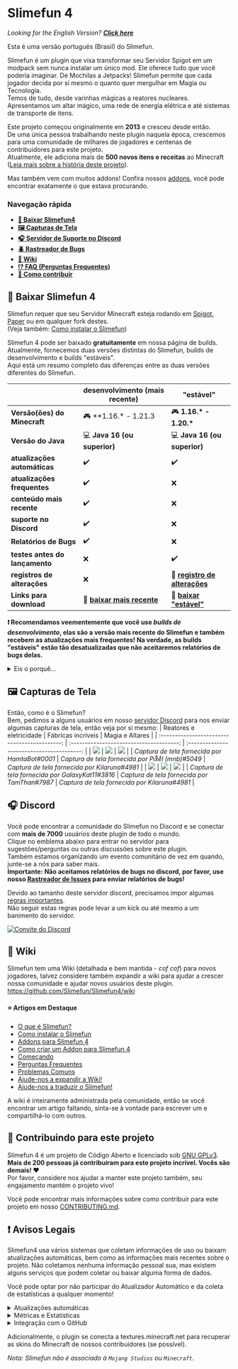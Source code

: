 # Slimefun 4
*Looking for the English Version? [**Click here**](https://github.com/Slimefun/Slimefun4/blob/master/README.md#floppy_disk-download-slimefun-4)*

Esta é uma versão português (Brasil) do Slimefun.

Slimefun é um plugin que visa transformar seu Servidor Spigot em um modpack sem nunca instalar um único mod. Ele oferece tudo que você poderia imaginar. De Mochilas a Jetpacks! Slimefun permite que cada jogador decida por si mesmo o quanto quer mergulhar em Magia ou Tecnologia.<br>
Temos de tudo, desde varinhas mágicas a reatores nucleares.<br>
Apresentamos um altar mágico, uma rede de energia elétrica e até sistemas de transporte de itens.

Este projeto começou originalmente em **2013** e cresceu desde então.<br>
De uma única pessoa trabalhando neste plugin naquela época, crescemos para uma comunidade de milhares de jogadores e centenas de contribuidores para este projeto.<br>
Atualmente, ele adiciona mais de **500 novos itens e receitas** ao Minecraft ([Leia mais sobre a história deste projeto](https://github.com/Slimefun/Slimefun4/wiki/Slimefun-in-a-nutshell)).

Mas também vem com muitos addons! Confira nossos [addons](https://github.com/Slimefun/Slimefun4/wiki/Addons), você pode encontrar exatamente o que estava procurando.

### Navegação rápida
* **[:floppy_disk: Baixar Slimefun4](#floppy_disk-baixar-slimefun-4)**
* **[:framed_picture: Capturas de Tela](#framed_picture-capturas-de-tela)**
* **[:headphones: Servidor de Suporte no Discord](#headphones-discord)**
* **[:beetle: Rastreador de Bugs](https://github.com/Slimefun/Slimefun4/issues)**
* **[:open_book: Wiki](https://github.com/Slimefun/Slimefun4/wiki)**
* **[:interrobang: FAQ (Perguntas Frequentes)](https://github.com/Slimefun/Slimefun4/wiki/FAQ)**
* **[:handshake: Como contribuir](https://github.com/Slimefun/Slimefun4/blob/master/CONTRIBUTING.md)**

## :floppy_disk: Baixar Slimefun 4
Slimefun requer que seu Servidor Minecraft esteja rodando em [Spigot](https://spigotmc.org/), [Paper](https://papermc.io/) ou em qualquer fork destes.<br>
(Veja também: [Como instalar o Slimefun](https://github.com/Slimefun/Slimefun4/wiki/Installing-Slimefun))

Slimefun 4 pode ser baixado **gratuitamente** em nossa página de builds.<br>
Atualmente, fornecemos duas versões distintas do Slimefun, builds de desenvolvimento e builds "estáveis".<br>
Aqui está um resumo completo das diferenças entre as duas versões diferentes do Slimefun.

| | desenvolvimento (mais recente)                                                    | "estável" |
| ------------------ |-----------------------------------------------------------------------------------| -------- |
| **Versão(ões) do Minecraft** | :video_game: **1.16.\* - 1.21.3                                                   | :video_game: **1.16.\* - 1.20.\*** |
| **Versão do Java** | :computer: **Java 16 (ou superior)**                                              | :computer: **Java 16 (ou superior)** |
| **atualizações automáticas** | :heavy_check_mark:                                                                | :heavy_check_mark: |
| **atualizações frequentes** | :heavy_check_mark:                                                                | :x: |
| **conteúdo mais recente** | :heavy_check_mark:                                                                | :x: |
| **suporte no Discord** | :heavy_check_mark:                                                                | :x: |
| **Relatórios de Bugs** | :heavy_check_mark:                                                                | :x: |
| **testes antes do lançamento** | :x:                                                                               | :heavy_check_mark: |
| **registros de alterações** | :x:                                                                               | :memo: **[registro de alterações](https://github.com/Slimefun/Slimefun4/blob/master/CHANGELOG.md)** |
| **Links para download** | :floppy_disk: **[baixar mais recente](https://blob.build/project/Slimefun4/Dev)** | :floppy_disk: **[baixar "estável"](https://blob.build/project/Slimefun4/RC)** |

**:exclamation: Recomendamos veementemente que você use _builds de desenvolvimento_, elas são a versão mais recente do Slimefun e também recebem as atualizações mais frequentes! Na verdade, as builds "estáveis" estão tão desatualizadas que não aceitaremos relatórios de bugs delas.**
<details>
  <summary>Eis o porquê...</summary>

As builds "estáveis" não recebem atualizações frequentes ou patches rápidos. Com o tempo, os bugs são corrigidos, mas levará algum tempo até que essas correções cheguem a uma build "estável". Também não aceitaremos ou revisaremos quaisquer relatórios de bugs de builds "estáveis". Elas são, na verdade, apenas builds de desenvolvimento antigas que pareciam funcionar bem sem quaisquer problemas __graves__.

**:question: Por que usar uma build "estável" então?**<br>
Embora as builds "estáveis" contenham definitivamente mais bugs do que as builds de desenvolvimento devido ao seu cronograma de atualização muito lento, você pode ter certeza de que elas não incluirão problemas que __quebram o jogo__, mas fique tranquilo, pois as builds de desenvolvimento quase nunca contêm tais problemas. Se o seu servidor ou negócio, no entanto, depende fortemente de uma versão do Slimefun que não muda/atualiza muito, você está perdoado se escolher o ramo "estável". Mas as builds de desenvolvimento trarão a melhor experiência, tanto em termos de recursos quanto de correções de bugs.

**:question: O que exatamente são essas builds "estáveis" então e por que vocês as colocam entre aspas?**<br>
As builds "estáveis" são literalmente apenas builds de desenvolvimento desatualizadas que pareciam funcionar bem sem quaisquer problemas __graves__. Mas elas estão longe de serem livres de bugs, por isso chamá-las de estáveis seria hipócrita. No entanto, essas builds só podem realmente permanecer "estáveis" se houver pessoas suficientes usando builds de desenvolvimento e relatando quaisquer bugs que encontrarem. Caso contrário, problemas potenciais podem passar despercebidos e entrar em uma build "estável". Novamente, recomendamos realmente que você escolha as builds de desenvolvimento. Mas como algumas pessoas realmente queriam builds "estáveis", elas agora também são uma opção.

</details>

## :framed_picture: Capturas de Tela
Então, como é o Slimefun?<br>
Bem, pedimos a alguns usuários em nosso [servidor Discord](#headphones-discord) para nos enviar algumas capturas de tela, então veja por si mesmo:
|                 Reatores e eletricidade                  |            Fábricas incríveis             |          Magia e Altares           |
| :-------------------------------------------: | :--------------------------------------: | :----------------------------------------: |
| ![](https://raw.githubusercontent.com/Slimefun/Slimefun-Wiki/master/images/showcase1.png) | ![](https://raw.githubusercontent.com/Slimefun/Slimefun-Wiki/master/images/showcase6.png) | ![](https://raw.githubusercontent.com/Slimefun/Slimefun-Wiki/master/images/showcase5.png) |
| *Captura de tela fornecida por HamtaBot#0001* | *Captura de tela fornecida por Piͭxͪeͤl (mnb)#5049* | *Captura de tela fornecida por Kilaruna#4981* |
| ![](https://raw.githubusercontent.com/Slimefun/Slimefun-Wiki/master/images/showcase4.png) | ![](https://raw.githubusercontent.com/Slimefun/Slimefun-Wiki/master/images/showcase3.png) | ![](https://raw.githubusercontent.com/Slimefun/Slimefun-Wiki/master/images/showcase2.png) |
| *Captura de tela fornecida por GalaxyKat11#3816* | *Captura de tela fornecida por TamThan#7987* | *Captura de tela fornecida por Kilaruna#4981* |

## :headphones: Discord
Você pode encontrar a comunidade do Slimefun no Discord e se conectar com **mais de 7000** usuários deste plugin de todo o mundo.<br>
Clique no emblema abaixo para entrar no servidor para sugestões/perguntas ou outras discussões sobre este plugin.<br>
Também estamos organizando um evento comunitário de vez em quando, junte-se a nós para saber mais.<br>
**Importante: Não aceitamos relatórios de bugs no discord, por favor, use nosso [Rastreador de Issues](https://github.com/Slimefun/Slimefun4/issues) para enviar relatórios de bugs!**

Devido ao tamanho deste servidor discord, precisamos impor algumas [regras importantes](https://github.com/Slimefun/Slimefun4/wiki/Discord-Rules).<br>
Não seguir estas regras pode levar a um kick ou até mesmo a um banimento do servidor.

  <a href="https://discord.gg/slimefun">
    <img src="https://discordapp.com/api/guilds/565557184348422174/widget.png?style=banner3" alt="Convite do Discord"/>
  </a>

## :open_book: Wiki
Slimefun tem uma Wiki (detalhada e bem mantida - *cof cof*) para novos jogadores, talvez considere também
expandir a wiki para ajudar a crescer nossa comunidade e ajudar novos usuários deste plugin.
https://github.com/Slimefun/Slimefun4/wiki

#### :star: Artigos em Destaque
* [O que é Slimefun?](https://github.com/Slimefun/Slimefun4/wiki/Slimefun-in-a-nutshell)
* [Como instalar o Slimefun](https://github.com/Slimefun/Slimefun4/wiki/Installing-Slimefun)
* [Addons para Slimefun 4](https://github.com/Slimefun/Slimefun4/wiki/Addons)
* [Como criar um Addon para Slimefun 4](https://github.com/Slimefun/Slimefun4/wiki/Developer-Guide)
* [Começando](https://github.com/Slimefun/Slimefun4/wiki/Getting-Started)
* [Perguntas Frequentes](https://github.com/Slimefun/Slimefun4/wiki/FAQ)
* [Problemas Comuns](https://github.com/Slimefun/Slimefun4/wiki/Common-Issues)
* [Ajude-nos a expandir a Wiki!](https://github.com/Slimefun/Slimefun4/wiki/Expanding-the-Wiki)
* [Ajude-nos a traduzir o Slimefun!](https://github.com/Slimefun/Slimefun4/wiki/Translating-Slimefun)

A wiki é inteiramente administrada pela comunidade, então se você encontrar um artigo faltando, sinta-se à vontade para escrever um e compartilhá-lo com outros.

## :handshake: Contribuindo para este projeto
Slimefun 4 é um projeto de Código Aberto e licenciado sob
[GNU GPLv3](https://github.com/Slimefun/Slimefun4/blob/master/LICENSE).<br>
**Mais de 200 pessoas já contribuíram para este projeto incrível. Vocês são demais! :heart:**<br>
Por favor, considere nos ajudar a manter este projeto também, seu engajamento mantém o projeto vivo!

Você pode encontrar mais informações sobre como contribuir para este projeto em nosso [CONTRIBUTING.md](https://github.com/Slimefun/Slimefun4/blob/master/CONTRIBUTING.md).

## :exclamation: Avisos Legais
Slimefun4 usa vários sistemas que coletam informações de uso ou baixam atualizações automáticas, bem como as informações mais recentes sobre o projeto.
Não coletamos nenhuma informação pessoal sua, mas existem alguns serviços que podem coletar ou baixar alguma forma de dados.

Você pode optar por não participar do Atualizador Automático e da coleta de estatísticas a qualquer momento!

<details>
  <summary>Atualizações automáticas</summary>

Slimefun4 usa um Atualizador Automático que se conecta a https://thebusybiscuit.github.io/builds/ para verificar e baixar atualizações.<br>
Este comportamento é habilitado por padrão, mas pode ser desativado em `/plugins/Slimefun/config.yml`.<br>
Recomendamos fortemente que você mantenha isso ativado a qualquer momento, pois você pode estar perdendo patches importantes.
</details>

<details>
  <summary>Métricas e Estatísticas</summary>

Slimefun4 usa bStats para coletar informações anônimas sobre o uso deste plugin.<br>
Isso é exclusivamente para fins estatísticos, pois estamos interessados em como Servidores/Jogadores usam este plugin.<br>
Todos os dados disponíveis são anônimos e agregados, em nenhum momento podemos ver informações individuais de servidor ou jogador.<br>
Todos os dados coletados são acessíveis publicamente: https://bstats.org/plugin/bukkit/Slimefun/4574

Você também pode desabilitar este comportamento em `/plugins/bStats/config.yml`.<br>
Para mais informações, veja a Política de Privacidade do bStats

Nosso Módulo bStats é baixado automaticamente ao instalar este Plugin, este módulo será atualizado automaticamente no início do servidor, independentemente do plugin principal. Desta forma, podemos lançar atualizações automaticamente para o módulo bStats, em casos de problemas graves de desempenho, por exemplo, onde dados ao vivo e insights sobre o que está impactando o desempenho podem ser cruciais.
Essas atualizações podem, é claro, ser desabilitadas em `/plugins/Slimefun/config.yml`. Para desabilitar a coleta de métricas como um todo, veja o parágrafo acima.

---

Slimefun também usa seu próprio sistema de análise para coletar informações anônimas sobre o desempenho deste plugin.<br>
Isso é exclusivamente para fins estatísticos, pois estamos interessados em como ele está performando para todos os servidores.<br>
Todos os dados disponíveis são anônimos e agregados, em nenhum momento podemos ver informações individuais do servidor.<br>

Você também pode desabilitar este comportamento em `/plugins/Slimefun/config.yml`.<br>

</details>

<details>
  <summary>Integração com o GitHub</summary>

Por último, Slimefun4 se conecta a https://api.github.com/ para coletar informações sobre este projeto de código aberto.<br>
Nenhuma informação sobre você ou seu Servidor Minecraft é enviada ao GitHub.

Esta informação inclui (mas não se limita a)
* lista de contribuidores, seus nomes de usuário e links de perfil (dos repositórios `Slimefun/Slimefun4`, `Slimefun/Slimefun-Wiki` e `Slimefun/Resourcepack`)
* quantidade de issues abertas neste repositório
* quantidade de pull requests pendentes neste repositório
* quantidade de estrelas neste repositório
* quantidade de forks deste repositório
* quantidade de bytes de código neste repositório
* data do último commit neste repositório
</details>

Adicionalmente, o plugin se conecta a textures.minecraft.net para recuperar as skins do Minecraft de nossos contribuidores (se possível).<br>

*Nota: Slimefun não é associado à `Mojang Studios` ou `Minecraft`.*